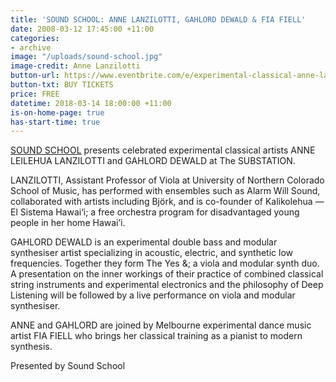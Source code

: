 ```yaml
---
title: 'SOUND SCHOOL: ANNE LANZILOTTI, GAHLORD DEWALD & FIA FIELL'
date: 2008-03-12 17:45:00 +11:00
categories:
- archive
image: "/uploads/sound-school.jpg"
image-credit: Anne Lanzilotti
button-url: https://www.eventbrite.com/e/experimental-classical-anne-lanzilotti-gahlord-dewald-fia-fiell-tickets-42938186271
button-txt: BUY TICKETS
price: FREE
datetime: 2018-03-14 18:00:00 +11:00
is-on-home-page: true
has-start-time: true
---
```


[SOUND SCHOOL](https://www.melbournesoundschool.org/) presents celebrated experimental classical artists ANNE LEILEHUA LANZILOTTI and GAHLORD DEWALD at The SUBSTATION. 

LANZILOTTI, Assistant Professor of Viola at University of Northern Colorado School of Music, has performed with ensembles such as Alarm Will Sound, collaborated with artists including Björk, and is co-founder of Kalikolehua — El Sistema Hawai‘i; a free orchestra program for disadvantaged young people in her home Hawai’i. 

GAHLORD DEWALD is an experimental double bass and modular synthesiser artist specializing in acoustic, electric, and synthetic low frequencies. Together they form The Yes &; a viola and modular synth duo. A presentation on the inner workings of their practice of combined classical string instruments and experimental electronics and the philosophy of Deep Listening will be followed by a live performance on viola and modular synthesiser. 

ANNE and GAHLORD are joined by Melbourne experimental dance music artist FIA FIELL who brings her classical training as a pianist to modern synthesis. 

Presented by Sound School